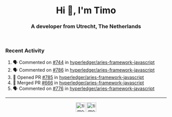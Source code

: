 <h1 align="center">Hi 👋, I'm Timo</h1>
<h3 align="center">A developer from Utrecht, The Netherlands</h3>
<br/>
<!-- https://github.com/rahuldkjain/github-profile-readme-generator --!>

<!--  <p align="left"><img src="https://github-readme-stats.vercel.app/api?username=timoglastra&show_icons=true&count_private=true&" alt="timoglastra" /></p> --!>

<!--
Github language stats
<p align="left"><img src="https://github-readme-stats.vercel.app/api/top-langs/?username=timoglastra&layout=compact" alt="timoglastra" /><p>
-->

<!-- Codestats language stats -->
<!-- <p align="left"><img src="https://codestats-readme.vercel.app/api/top-langs/?username=timoglastra&layout=compact&language_count=12" alt="timoglastra" /><p>    --!>
  
<h3>Recent Activity</h3>

<!--START_SECTION:activity-->
1. 🗣 Commented on [#744](https://github.com/hyperledger/aries-framework-javascript/issues/744) in [hyperledger/aries-framework-javascript](https://github.com/hyperledger/aries-framework-javascript)
2. 🗣 Commented on [#786](https://github.com/hyperledger/aries-framework-javascript/issues/786) in [hyperledger/aries-framework-javascript](https://github.com/hyperledger/aries-framework-javascript)
3. 💪 Opened PR [#785](https://github.com/hyperledger/aries-framework-javascript/pull/785) in [hyperledger/aries-framework-javascript](https://github.com/hyperledger/aries-framework-javascript)
4. 🎉 Merged PR [#666](https://github.com/hyperledger/aries-framework-javascript/pull/666) in [hyperledger/aries-framework-javascript](https://github.com/hyperledger/aries-framework-javascript)
5. 🗣 Commented on [#776](https://github.com/hyperledger/aries-framework-javascript/issues/776) in [hyperledger/aries-framework-javascript](https://github.com/hyperledger/aries-framework-javascript)
<!--END_SECTION:activity-->

---

<p align="center">
<a href="https://twitter.com/timoglastra" target="blank"><img align="center" src="https://cdn.jsdelivr.net/npm/simple-icons@3.0.1/icons/twitter.svg" alt="timoglastra" height="30" width="30" /></a>
<a href="https://linkedin.com/in/timoglastra" target="blank"><img align="center" src="https://cdn.jsdelivr.net/npm/simple-icons@3.0.1/icons/linkedin.svg" alt="timoglastra" height="30" width="30" /></a>
</p>



